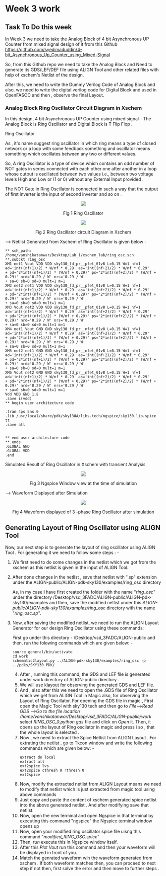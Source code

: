 # Week 3 work

## Task To Do this week 

In Week 3 we need to take the Analog Block of 4 bit Asynchronous UP Counter from mixed signal design of it 
from this Github https://github.com/syedimaduddin/4-bit_Asynchronous_Up_Counter_using_Mixed-Signal

So, from this Github repo we need to take the Analog Block and Need to generate its GDS/LEF/DEF file using ALIGN Tool and other related files with help of xschem's Netlist of the design.

After this, we need to write the Dummy Verilog Code of Analog Block and also, we need to write the digital verilog code for Digital Block and used in OpenFASOC and then , observe the final Layout.




### Analog Block Ring Oscillator Circuit Diagram in Xschem 

In this design, 4 bit Asynchronous UP Counter using mixed signal - The Analog Block is Ring Oscillator and Digital Block is T Flip Flop .

Ring Oscillator 

As , it's name suggest ring oscillator in which ring means a type of closed network or a loop with some feedback something and oscillator means something which oscillates between any two or different values.

So, A ring Oscillator is a type of device which contains an odd number of NOT gates in series connected with each other one after another in a loop whose output is oscillated between two values i.e., between two voltage levels High and Low  or (1 or 0) without any External Input provided .

The NOT Gate in Ring Oscillator is connected in such a way that the output of first inverter is the input of second inverter and so on .

 <p align="center">
<img src="https://user-images.githubusercontent.com/90523478/222474161-05dade18-08f5-4fc3-b0b0-0faf80a0edd6.png">
 </p> 
<p align="center">
Fig 1 Ring Oscillator   
</p>

 <p align="center">
<img src="https://user-images.githubusercontent.com/90523478/222475624-b3e9c59c-3be6-4765-b623-df352d7003fb.png">
 </p> 
<p align="center">
Fig 2 Ring Oscillator circuit Diagram in Xschem  
</p>

--> Netlist Generated from Xschem of Ring Oscillator is given below :

```
** sch_path: /home/vanshikatanwar/Desktop/Lab_1/xschem_lab/ring_osc.sch
**.subckt ring_osc
XM1 net1 Vout VDD VDD sky130_fd_pr__pfet_01v8 L=0.15 W=1 nf=1 ad='int((nf+1)/2) * W/nf * 0.29' as='int((nf+2)/2) * W/nf * 0.29'
+ pd='2*int((nf+1)/2) * (W/nf + 0.29)' ps='2*int((nf+2)/2) * (W/nf + 0.29)' nrd='0.29 / W' nrs='0.29 / W'
+ sa=0 sb=0 sd=0 mult=1 m=1
XM2 net2 net1 VDD VDD sky130_fd_pr__pfet_01v8 L=0.15 W=1 nf=1 ad='int((nf+1)/2) * W/nf * 0.29' as='int((nf+2)/2) * W/nf * 0.29'
+ pd='2*int((nf+1)/2) * (W/nf + 0.29)' ps='2*int((nf+2)/2) * (W/nf + 0.29)' nrd='0.29 / W' nrs='0.29 / W'
+ sa=0 sb=0 sd=0 mult=1 m=1
XM3 Vout net2 VDD VDD sky130_fd_pr__pfet_01v8 L=0.15 W=1 nf=1 ad='int((nf+1)/2) * W/nf * 0.29' as='int((nf+2)/2) * W/nf * 0.29'
+ pd='2*int((nf+1)/2) * (W/nf + 0.29)' ps='2*int((nf+2)/2) * (W/nf + 0.29)' nrd='0.29 / W' nrs='0.29 / W'
+ sa=0 sb=0 sd=0 mult=1 m=1
XM4 net1 Vout GND GND sky130_fd_pr__nfet_01v8 L=0.15 W=1 nf=1 ad='int((nf+1)/2) * W/nf * 0.29' as='int((nf+2)/2) * W/nf * 0.29'
+ pd='2*int((nf+1)/2) * (W/nf + 0.29)' ps='2*int((nf+2)/2) * (W/nf + 0.29)' nrd='0.29 / W' nrs='0.29 / W'
+ sa=0 sb=0 sd=0 mult=1 m=1
XM5 net2 net1 GND GND sky130_fd_pr__nfet_01v8 L=0.15 W=1 nf=1 ad='int((nf+1)/2) * W/nf * 0.29' as='int((nf+2)/2) * W/nf * 0.29'
+ pd='2*int((nf+1)/2) * (W/nf + 0.29)' ps='2*int((nf+2)/2) * (W/nf + 0.29)' nrd='0.29 / W' nrs='0.29 / W'
+ sa=0 sb=0 sd=0 mult=1 m=1
XM6 Vout net2 GND GND sky130_fd_pr__nfet_01v8 L=0.15 W=1 nf=1 ad='int((nf+1)/2) * W/nf * 0.29' as='int((nf+2)/2) * W/nf * 0.29'
+ pd='2*int((nf+1)/2) * (W/nf + 0.29)' ps='2*int((nf+2)/2) * (W/nf + 0.29)' nrd='0.29 / W' nrs='0.29 / W'
+ sa=0 sb=0 sd=0 mult=1 m=1
Vdd VDD GND 1.8
.save i(vdd)
** begin user architecture code

.tran 4ps 5ns 0
.lib /usr/local/share/pdk/sky130A/libs.tech/ngspice/sky130.lib.spice tt
.save all


** end user architecture code
**.ends
.GLOBAL GND
.GLOBAL VDD
.end
```
Simulated Result of Ring Oscillator in Xschem with transient Analysis 


<p align="center">
<img src="https://user-images.githubusercontent.com/90523478/222481304-91b7f761-9c0f-4ab3-90cd-989b85fb4bc7.png">
 </p> 
<p align="center">
Fig 3 Ngspice Window view at the time of simulation    
</p>

--> Waveform Displayed after Simulation 

<p align="center">
<img src="https://user-images.githubusercontent.com/90523478/222482026-81b3047a-841e-47af-aee0-a4fac61d0fee.png">
 </p> 
<p align="center">
Fig 4 Waveform displayed of 3 -phase Ring Oscillator after simulation     
</p>


## Generating Layout of Ring Oscillator using ALIGN Tool 

Now, our next step is to generate the layout of ring oscillator using ALIGN Tool . For  generating it we need to follow some steps : -

1) We first need to do some changes in the netlist which we got from the xschem as this netlist is given in the input of ALIGN Tool.
2) After done changes in the netlist , save that netlist with ".sp" extension under the ALIGN-public/ALIGN-pdk-sky130/examples/ring_osc directory 

    As, in my case I have first created the folder with the name "*ring_osc*" under the directory  /Desktop/vsd_3FADC/ALIGN-public/ALIGN-pdk-sky130/examples and then,     save the modified netlist under this *ALIGN-public/ALIGN-pdk-sky130/examples/ring_osc* directory with the name "*ring_osc.sp*".
    
3) Now, after saving the modified netlist, we need to run the ALIGN Layout Generator for our design Ring Oscillator using these commands:
    
    First go under this directory - /Desktop/vsd_3FADC/ALIGN-public
    and then, run the folowing commands which are given below: -
    ```
    source general/bin/activate
    cd work
    schematic2layout.py ../ALIGN-pdk-sky130/examples/ring_osc -p ../pdks/SKY130_PDK/
    ```
    4) After , running this command, the GDS and LEF file is generated under work directory of ALIGN-public directory .
    5) We will use klayout for observing the generated GDS and LEF file.
    6) And , also after this we need to open the .GDS file of Ring Oscillator which we get from ALIGN Tool in Magic also, for observing the Layout of Ring Oscillator.
       For opening the GDS file in magic , First open the Magic Tool with sky130 tech and then go to *File-->Read GDS -->Go to the file location          
       /home/vanshikatanwar/Desktop/vsd_3FADC/ALIGN-public/work* select *RING_OSC_0.python.gds* file and click on *Open* it. 
       Then, it opens up the layout of Ring oscilator in magic and press i so , that the whole layout is selected .
    7) Now , we need to extract the Spice Netlist from ALIGN Layout . For extrating the netlist , go to Tkcon window and write the following commands which are given below: -
        ```
        extract do local
        extract all
        ext2spice lvs
        ext2spice cthresh 0 rthresh 0
        ext2spice
        ```
      8) Now, modify the extracted netlist from ALIGN Layout means we need to modify that netlist which is just extracted from magic tool using above commands 
      9) Just copy and paste the content of xschem generated spice netlist into the above generated netlist . And after modifying save that netlist.
      10) Now, open the new terminal and open Ngspice in that terminal by executing this command "ngspice" the Ngspice terminal window opens up 
      11) Now, open your modified ring oscillator spice file uisng this command "*modified_RING_OSC.spice*" 
      12) Then, *run* execute this in Ngspice window itself.
      13)  After this *Plot Vout* run this command and then your waveform will be displayed in front of you.
      14)  Match the genrated waveform wih the waveform generated from xschem . If both waveform matches then, you can proceed to next step if not then, first solve
           the error and then move to further steps .
         
